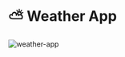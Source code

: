 # :partly_sunny: Weather App

![weather-app](https://user-images.githubusercontent.com/49620375/211129225-aaa3fff1-cd0b-44b2-baa2-4aa554b3e1fe.png)
